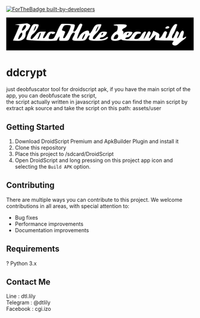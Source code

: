 [![ForTheBadge built-by-developers](http://ForTheBadge.com/images/badges/built-by-developers.svg)](https://github.com/Gameye98)  

[![BlackHole Security](.gitbhs.svg)](https://github.com/BlackHoleSecurity)

# ddcrypt
just deobfuscator tool for droidscript apk, if you have the main script of the app, you can deobfuscate the script,  
the script actually written in javascript and you can find the main script by extract apk source and take the script on this path: assets/user

## Getting Started
1. Download DroidScript Premium and ApkBuilder Plugin and install it
2. Clone this repository
3. Place this project to /sdcard/DroidScript 
4. Open DroidScript and long pressing on this project app icon and selecting the `Build APK` option.

## Contributing
There are multiple ways you can contribute to this project. We welcome contributions in all areas, with special attention to:
- Bug fixes
- Performance improvements
- Documentation improvements

## Requirements
? Python 3.x

## Contact Me
Line     : dtl.lily<br>
Telegram : @dtlily<br>
Facebook : cgi.izo